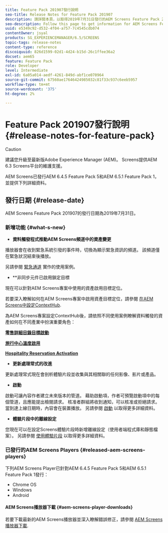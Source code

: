 ```yaml
---
title: Feature Pack 201907發行說明
seo-title: Release Notes for Feature Pack 201907
description: 請詳閱本頁，以取得2019年7月31日發行的AEM Screens Feature Pack 201907資訊。
seo-description: Follow this page to get information for AEM Screens Feature Pack 201907 released on July 31, 2019.
uuid: e5349c92-d532-4f04-a757-7c4545cdb074
contentOwner: jsyal
products: SG_EXPERIENCEMANAGER/6.5/SCREENS
topic-tags: release-notes
content-type: reference
discoiquuid: 826d1599-02d1-4d24-b15d-26c1ffee36a2
docset: aem65
feature: Feature Pack
role: Developer
level: Intermediate
exl-id: 6a05a014-aedf-4261-849d-abf1ce070964
source-git-commit: 67560ae17646424985032c81f33c937c6eeb5957
workflow-type: tm+mt
source-wordcount: '375'
ht-degree: 2%

---
```


# Feature Pack 201907發行說明 {#release-notes-for-feature-pack}

>[!CAUTION]
>
>建議您升級至最新版Adobe Experience Manager (AEM)。 Screens提供AEM 6.3 Screens平台的維護支援。

AEM Screens已發行AEM 6.4.5 Feature Pack 5和AEM 6.5.1 Feature Pack 1，並提供下列詳細資料。

## 發行日期 {#release-date}

AEM Screens Feature Pack 201907的發行日期為2019年7月31日。

### 新增功能 {#what-s-new}

* **資料觸發程式推動AEM Screens頻道中的資產變更**

播放器會在收到緊急系統引發的事件時，切換為顯示緊急資訊的頻道。 該頻道僅在緊急狀況結束後播放。

另請參閱 [緊急通道](emergency-channel.md) 實作的使用案例。

* **非同步元件已啟用鎖定目標

現在可以針對AEM Screens專案中使用的資產啟用目標定位。

若要深入瞭解如何在AEM Screens專案中啟用資產目標定位，請參閱 [在AEM Screens中設定ContextHub](configuring-context-hub.md).

為AEM Screens專案設定ContextHub後，請依照不同使用案例瞭解資料觸發的資產如何在不同產業中扮演重要角色：

**[零售詳細目錄目標啟動](retail-inventory-activation.md)**

**[旅行中心溫度啟用](local-temperature-activation.md)**

**[Hospitality Reservation Activation](hospitality-reservation-activation.md)**

* **更新處理常式的改進**

更新處理常式現在會剖析體驗片段並收集與其相關聯的任何影像、影片或產品。

* **啟動**

啟動可讓內容作者建立未來版本的管道。 藉助啟動項，作者可預覽啟動項中的每個管道，且應能提出檢閱請求。 核准者群組將收到通知，可以核准或拒絕請求。 當到達上線日期時，內容會在裝置播放。
另請參閱 [啟動](launches.md) 以取得更多詳細資料。

* **體驗片段中的離線設定**

您現在可以在設定Screens體驗片段時新增離線設定（使用者端程式庫和靜態檔案）。 另請參閱 [使用體驗片段](experience-fragments-in-screens.md) 以取得更多詳細資料。

### 已發行的AEM Screens Players {#released-aem-screens-players}

下列AEM Screens Player已針對AEM 6.4.5 Feature Pack 5和AEM 6.5.1 Feature Pack 1發行：

* Chrome OS
* Windows
* Android

#### AEM Screens播放器下載  {#aem-screens-player-downloads}

若要下載最新的AEM Screens播放器並深入瞭解錯誤修正，請參閱 [AEM Screens播放器下載](https://download.macromedia.com/screens/).
